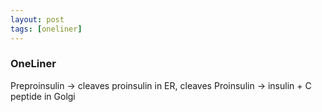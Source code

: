 ```yaml
---
layout: post
tags: [oneliner]
---
```



### OneLiner

Preproinsulin -> cleaves proinsulin in ER, cleaves Proinsulin -> insulin + C peptide in Golgi
